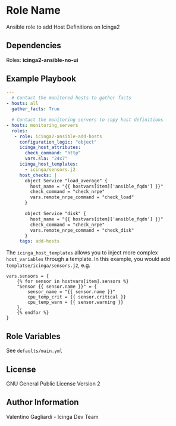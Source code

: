 Role Name
========

Ansible role to add Host Definitions on Icinga2

Dependencies
------------

Roles: **icinga2-ansible-no-ui**

Example Playbook
-------------------------

```yaml
---
  # Contact the monitored hosts to gather facts
- hosts: all
  gather_facts: True

  # Contact the monitoring servers to copy host definitions
- hosts: monitoring_servers
  roles:
   - role: icinga2-ansible-add-hosts
     configuration_logic: "object"
     icinga_host_attributes:
       check_command: "http"
       vars.sla: "24x7"
     icinga_host_templates:
       - icinga/sensors.j2
     host_checks: |
       object Service "load_average" {
         host_name = "{{ hostvars[item]['ansible_fqdn'] }}"
         check_command = "check_nrpe"
         vars.remote_nrpe_command = "check_load"
       }

       object Service "disk" {
         host_name = "{{ hostvars[item]['ansible_fqdn'] }}"
         check_command = "check_nrpe"
         vars.remote_nrpe_command = "check_disk"
       }
     tags: add-hosts

```

The `icinga_host_templates` allows you to inject more complex
`host_variables` through a template.
In this example, you would add `templatse/icinga/sensors.j2`, e.g.

```
vars.sensors = {
    {% for sensor in hostvars[item].sensors %}
    "Sensor {{ sensor.name }}" = {
        sensor_name = "{{ sensor.name }}"
        cpu_temp_crit = {{ sensor.critical }}
        cpu_temp_warn = {{ sensor.warning }}
    },
    {% endfor %}
}
```

Role Variables
--------------

See `defaults/main.yml`

License
-------

GNU General Public License Version 2

Author Information
------------------

Valentino Gagliardi - Icinga Dev Team

